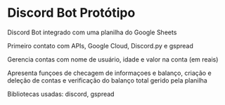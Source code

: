 # Discord Bot Protótipo #

Discord Bot integrado com uma planilha do Google Sheets

Primeiro contato com APIs, Google Cloud, Discord.py e gspread

Gerencia contas com nome de usuário, idade e valor na conta (em reais)

Apresenta funçoes de checagem de informaçoes e balanço, criação e deleção de contas e verificação do
balanço total gerido pela planilha

Bibliotecas usadas: discord, gspread
